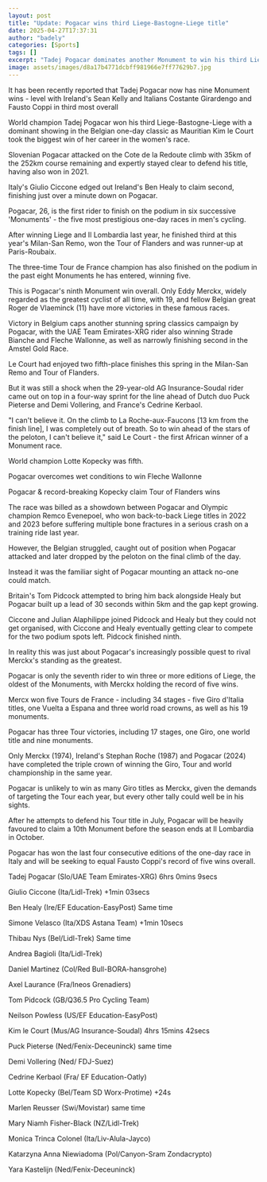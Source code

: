 ```yaml
---
layout: post
title: "Update: Pogacar wins third Liege-Bastogne-Liege title"
date: 2025-04-27T17:37:31
author: "badely"
categories: [Sports]
tags: []
excerpt: "Tadej Pogacar dominates another Monument to win his third Liege-Bastogne-Liege title in Belgium."
image: assets/images/d8a17b4771dcbff981966e7ff77629b7.jpg
---
```


It has been recently reported that Tadej Pogacar now has nine Monument wins - level with Ireland's Sean Kelly and Italians Costante Girardengo and Fausto Coppi in third most overall

World champion Tadej Pogacar won his third Liege-Bastogne-Liege with a dominant showing in the Belgian one-day classic as Mauritian Kim le Court took the biggest win of her career in the women's race.

Slovenian Pogacar attacked on the Cote de la Redoute climb with 35km of the 252km course remaining and expertly stayed clear to defend his title, having also won in 2021.

Italy's Giulio Ciccone edged out Ireland's Ben Healy to claim second, finishing just over a minute down on Pogacar.

Pogacar, 26, is the first rider to finish on the podium in six successive 'Monuments' - the five most prestigious one-day races in men's cycling.

After winning Liege and Il Lombardia last year, he finished third at this year's Milan-San Remo, won the Tour of Flanders and was runner-up at Paris-Roubaix.

The three-time Tour de France champion has also finished on the podium in the past eight Monuments he has entered, winning five.

This is Pogacar's ninth Monument win overall. Only Eddy Merckx, widely regarded as the greatest cyclist of all time, with 19, and fellow Belgian great Roger de Vlaeminck (11) have more victories in these famous races.

Victory in Belgium caps another stunning spring classics campaign by Pogacar, with the UAE Team Emirates-XRG rider also winning Strade Bianche and Fleche Wallonne, as well as narrowly finishing second in the Amstel Gold Race.

Le Court had enjoyed two fifth-place finishes this spring in the Milan-San Remo and Tour of Flanders.

But it was still a shock when the 29-year-old AG Insurance-Soudal rider came out on top in a four-way sprint for the line ahead of Dutch duo Puck Pieterse and Demi Vollering, and France's Cedrine Kerbaol.

"I can't believe it. On the climb to La Roche-aux-Faucons [13 km from the finish line], I was completely out of breath. So to win ahead of the stars of the peloton, I can't believe it," said Le Court - the first African winner of a Monument race.

World champion Lotte Kopecky was fifth.

Pogacar overcomes wet conditions to win Fleche Wallonne 

Pogacar & record-breaking Kopecky claim Tour of Flanders wins

The race was billed as a showdown between Pogacar and Olympic champion Remco Evenepoel, who won back-to-back Liege titles in 2022 and 2023 before suffering multiple bone fractures in a serious crash on a training ride last year.

However, the Belgian struggled, caught out of position when Pogacar attacked and later dropped by the peloton on the final climb of the day.

Instead it was the familiar sight of Pogacar mounting an attack no-one could match.

Britain's Tom Pidcock attempted to bring him back alongside Healy but Pogacar built up a lead of 30 seconds within 5km and the gap kept growing.

Ciccone and Julian Alaphilippe joined Pidcock and Healy but they could not get organised, with Ciccone and Healy eventually getting clear to compete for the two podium spots left. Pidcock finished ninth.

In reality this was just about Pogacar's increasingly possible quest to rival Merckx's standing as the greatest.

Pogacar is only the seventh rider to win three or more editions of Liege, the oldest of the Monuments, with Merckx holding the record of five wins.

Mercx won five Tours de France - including 34 stages - five Giro d'Italia titles, one Vuelta a Espana and three world road crowns, as well as his 19 monuments.

Pogacar has three Tour victories, including 17 stages, one Giro, one world title and nine monuments.

Only Merckx (1974), Ireland's Stephan Roche (1987) and Pogacar (2024) have completed the triple crown of winning the Giro, Tour and world championship in the same year.

Pogacar is unlikely to win as many Giro titles as Merckx, given the demands of targeting the Tour each year, but every other tally could well be in his sights. 

After he attempts to defend his Tour title in July, Pogacar will be heavily favoured to claim a 10th Monument before the season ends at Il Lombardia in October.

Pogacar has won the last four consecutive editions of the one-day race in Italy and will be seeking to equal Fausto Coppi's record of five wins overall.

Tadej Pogacar (Slo/UAE Team Emirates-XRG) 6hrs 0mins 9secs

Giulio Ciccone (Ita/Lidl-Trek) +1min 03secs

Ben Healy (Ire/EF Education-EasyPost) Same time

Simone Velasco (Ita/XDS Astana Team) +1min 10secs

Thibau Nys (Bel/Lidl-Trek) Same time

Andrea Bagioli (Ita/Lidl-Trek)

Daniel Martinez (Col/Red Bull-BORA-hansgrohe)

Axel Laurance (Fra/Ineos Grenadiers)

Tom Pidcock (GB/Q36.5 Pro Cycling Team)

Neilson Powless (US/EF Education-EasyPost)

Kim le Court (Mus/AG Insurance-Soudal) 4hrs 15mins 42secs

Puck Pieterse (Ned/Fenix-Deceuninck) same time

Demi Vollering (Ned/ FDJ-Suez)

Cedrine Kerbaol (Fra/ EF Education-Oatly)

Lotte Kopecky (Bel/Team SD Worx-Protime) +24s

Marlen Reusser (Swi/Movistar) same time

Mary Niamh Fisher-Black (NZ/Lidl-Trek) 

Monica Trinca Colonel (Ita/Liv-Alula-Jayco)

Katarzyna Anna Niewiadoma (Pol/Canyon-Sram Zondacrypto)

Yara Kastelijn (Ned/Fenix-Deceuninck)

